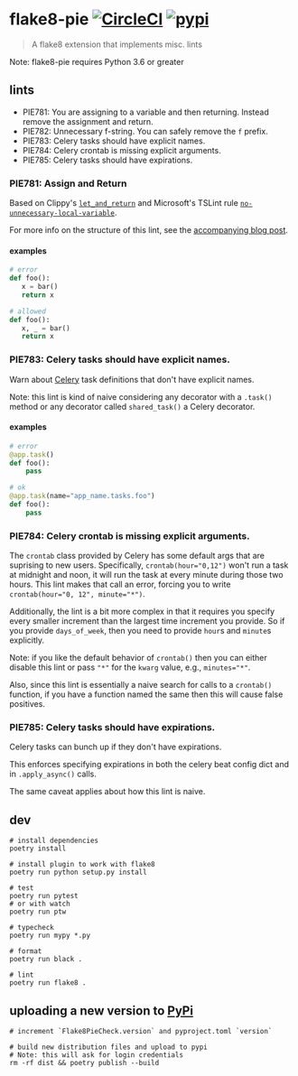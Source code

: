 # flake8-pie [![CircleCI](https://circleci.com/gh/sbdchd/flake8-pie.svg?style=svg)](https://circleci.com/gh/sbdchd/flake8-pie) [![pypi](https://img.shields.io/pypi/v/flake8-pie.svg)](https://pypi.org/project/flake8-pie/)

> A flake8 extension that implements misc. lints

Note: flake8-pie requires Python 3.6 or greater

## lints

- PIE781: You are assigning to a variable and then returning. Instead remove the assignment and return.
- PIE782: Unnecessary f-string. You can safely remove the `f` prefix.
- PIE783: Celery tasks should have explicit names.
- PIE784: Celery crontab is missing explicit arguments.
- PIE785: Celery tasks should have expirations.

### PIE781: Assign and Return

Based on Clippy's
[`let_and_return`](https://rust-lang.github.io/rust-clippy/master/index.html#let_and_return)
and Microsoft's TSLint rule
[`no-unnecessary-local-variable`](https://github.com/Microsoft/tslint-microsoft-contrib).

For more info on the structure of this lint, see the [accompanying blog
post](https://steve.dignam.xyz/2018/12/16/creating-a-flake8-lint/).

#### examples

```python
# error
def foo():
   x = bar()
   return x

# allowed
def foo():
   x, _ = bar()
   return x
```

### PIE783: Celery tasks should have explicit names.

Warn about [Celery](https://pypi.org/project/celery/) task definitions that don't have explicit names.

Note: this lint is kind of naive considering any decorator with a `.task()`
method or any decorator called `shared_task()` a Celery decorator.

#### examples

```python
# error
@app.task()
def foo():
    pass

# ok
@app.task(name="app_name.tasks.foo")
def foo():
    pass
```

### PIE784: Celery crontab is missing explicit arguments.

The `crontab` class provided by Celery has some default args that are
suprising to new users. Specifically, `crontab(hour="0,12")` won't run a task
at midnight and noon, it will run the task at every minute during those two
hours. This lint makes that call an error, forcing you to write
`crontab(hour="0, 12", minute="*")`.

Additionally, the lint is a bit more complex in that it requires you specify
every smaller increment than the largest time increment you provide. So if you
provide `days_of_week`, then you need to provide `hour`s and `minute`s
explicitly.

Note: if you like the default behavior of `crontab()` then you can either
disable this lint or pass `"*"` for the `kwarg` value, e.g., `minutes="*"`.

Also, since this lint is essentially a naive search for calls to a
`crontab()` function, if you have a function named the same then this will
cause false positives.

### PIE785: Celery tasks should have expirations.

Celery tasks can bunch up if they don't have expirations.

This enforces specifying expirations in both the celery beat config dict and
in `.apply_async()` calls.

The same caveat applies about how this lint is naive.

## dev

```shell
# install dependencies
poetry install

# install plugin to work with flake8
poetry run python setup.py install

# test
poetry run pytest
# or with watch
poetry run ptw

# typecheck
poetry run mypy *.py

# format
poetry run black .

# lint
poetry run flake8 .
```

## uploading a new version to [PyPi](https://pypi.org)

```shell
# increment `Flake8PieCheck.version` and pyproject.toml `version`

# build new distribution files and upload to pypi
# Note: this will ask for login credentials
rm -rf dist && poetry publish --build
```
